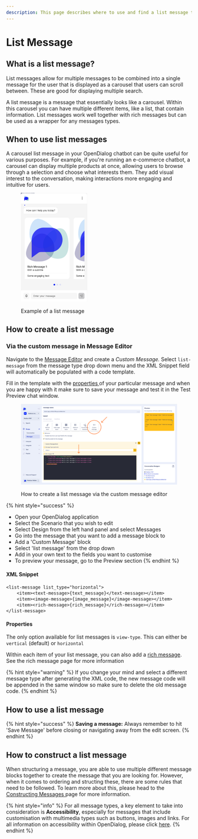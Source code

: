 ```yaml
---
description: This page describes where to use and find a list message type
---
```


# List Message

## What is a list message?

List messages allow for multiple messages to be combined into a single message for the user that is displayed as a carousel that users can scroll between. These are good for displaying multiple search.

A list message is a message that essentially looks like a carousel. Within this carousel you can have multiple different items, like a list, that contain information. List messages work well together with rich messages but can be used as a wrapper for any messages types.

## When to use list messages

A carousel list message in your OpenDialog chatbot can be quite useful for various purposes. For example, if you're running an e-commerce chatbot, a carousel can display multiple products at once, allowing users to browse through a selection and choose what interests them. They add visual interest to the conversation, making interactions more engaging and intuitive for users.

<figure><img src="../../../.gitbook/assets/Screenshot 2024-04-29 at 07.48.11.png" alt="" width="180"><figcaption><p>Example of a list message </p></figcaption></figure>

## How to create a list message

### Via the custom message in Message Editor

Navigate to the [Message Editor](../message-editor.md) and create a _Custom Message._ Select `list-message` from the message type drop down menu and the XML Snippet field will automatically be populated with a code template.

Fill in the template with the [properties ](list-message.md#properties)of your particular message and when you are happy with it make sure to save your message and test it in the Test Preview chat window.&#x20;

<figure><img src="../../../.gitbook/assets/Group 16.png" alt=""><figcaption><p>How to create a list message via the custom message editor</p></figcaption></figure>

{% hint style="success" %}
* Open your OpenDialog application
* Select the Scenario that you wish to edit
* Select Design from the left hand panel and select Messages
* Go into the message that you want to add a message block to
* Add a 'Custom Message' block
* Select 'list message' from the drop down
* Add in your own text to the fields you want to customise
* To preview your message, go to the Preview section
{% endhint %}

#### XML Snippet

```
<list-message list_type="horizontal">
    <item><text-message>{text_message}</text-message></item>
    <item><image-message>{image_message}</image-message></item>
    <item><rich-message>{rich_message}</rich-message></item>
</list-message>
```

#### Properties

The only option available for list messages is `view-type`. This can either be `vertical` (default) or `horizontal`

Within each item of your list message, you can also add a [rich message](rich-message.md). See the rich message page for more information

{% hint style="warning" %}
If you change your mind and select a different message type after generating the XML code, the new message code will be appended in the same window so make sure to delete the old message code.
{% endhint %}

## How to use a list message

{% hint style="success" %}
**Saving a message:** Always remember to hit 'Save Message' before closing or navigating away from the edit screen.
{% endhint %}

## How to construct a list message

When structuring a message, you are able to use multiple different message blocks together to create the message that you are looking for. However, when it comes to ordering and structing these, there are some rules that need to be followed. To learn more about this, please head to the [Constructing Messages ](../constructing-messages.md)page for more information.

{% hint style="info" %}
For all message types, a key element to take into consideration is **Accessibility**, especially for messages that include customisation with multimedia types such as buttons, images and links. For all information on accessibility within OpenDialog, please click [here](../../designing-accessible-chatbots.md).
{% endhint %}
